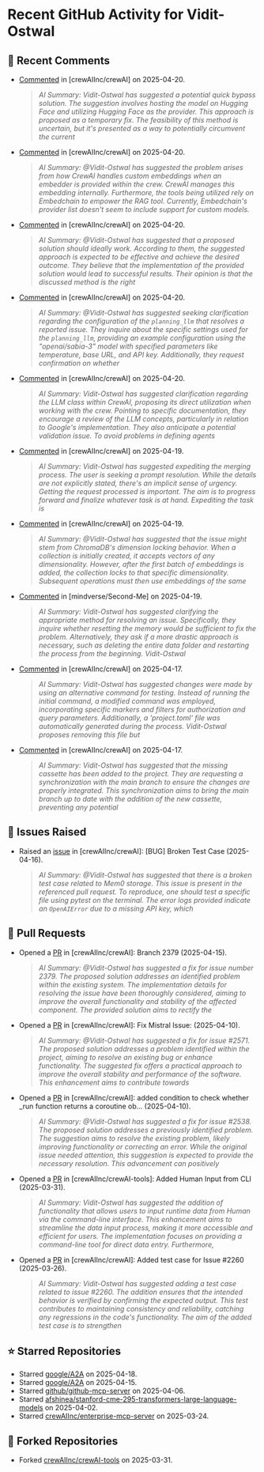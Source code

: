 # Recent GitHub Activity for Vidit-Ostwal

## 💬 Recent Comments
- [Commented](https://github.com/crewAIInc/crewAI/issues/718#issuecomment-2817075569) in [crewAIInc/crewAI] on 2025-04-20.
  > *AI Summary: Vidit-Ostwal has suggested a potential quick bypass solution. The suggestion involves hosting the model on Hugging Face and utilizing Hugging Face as the provider. This approach is proposed as a temporary fix. The feasibility of this method is uncertain, but it's presented as a way to potentially circumvent the current*
- [Commented](https://github.com/crewAIInc/crewAI/issues/718#issuecomment-2817075062) in [crewAIInc/crewAI] on 2025-04-20.
  > *AI Summary: @Vidit-Ostwal has suggested the problem arises from how CrewAI handles custom embeddings when an embedder is provided within the crew. CrewAI manages this embedding internally. Furthermore, the tools being utilized rely on Embedchain to empower the RAG tool. Currently, Embedchain's provider list doesn't seem to include support for custom models.*
- [Commented](https://github.com/crewAIInc/crewAI/issues/2642#issuecomment-2817037446) in [crewAIInc/crewAI] on 2025-04-20.
  > *AI Summary: @Vidit-Ostwal has suggested that a proposed solution should ideally work. According to them, the suggested approach is expected to be effective and achieve the desired outcome. They believe that the implementation of the provided solution would lead to successful results. Their opinion is that the discussed method is the right*
- [Commented](https://github.com/crewAIInc/crewAI/issues/2647#issuecomment-2817035431) in [crewAIInc/crewAI] on 2025-04-20.
  > *AI Summary: @Vidit-Ostwal has suggested seeking clarification regarding the configuration of the `planning_llm` that resolves a reported issue. They inquire about the specific settings used for the `planning_llm`, providing an example configuration using the "openai/sabia-3" model with specified parameters like temperature, base URL, and API key. Additionally, they request confirmation on whether*
- [Commented](https://github.com/crewAIInc/crewAI/issues/2645#issuecomment-2817032826) in [crewAIInc/crewAI] on 2025-04-20.
  > *AI Summary: Vidit-Ostwal has suggested clarification regarding the LLM class within CrewAI, proposing its direct utilization when working with the crew. Pointing to specific documentation, they encourage a review of the LLM concepts, particularly in relation to Google's implementation. They also anticipate a potential validation issue. To avoid problems in defining agents*
- [Commented](https://github.com/crewAIInc/crewAI/issues/2421#issuecomment-2816831311) in [crewAIInc/crewAI] on 2025-04-19.
  > *AI Summary: Vidit-Ostwal has suggested expediting the merging process. The user is seeking a prompt resolution. While the details are not explicitly stated, there's an implicit sense of urgency. Getting the request processed is important. The aim is to progress forward and finalize whatever task is at hand. Expediting the task is*
- [Commented](https://github.com/crewAIInc/crewAI/issues/2307#issuecomment-2816829318) in [crewAIInc/crewAI] on 2025-04-19.
  > *AI Summary: @Vidit-Ostwal has suggested that the issue might stem from ChromaDB's dimension locking behavior. When a collection is initially created, it accepts vectors of any dimensionality. However, after the first batch of embeddings is added, the collection locks to that specific dimensionality. Subsequent operations must then use embeddings of the same*
- [Commented](https://github.com/mindverse/Second-Me/issues/157#issuecomment-2816816529) in [mindverse/Second-Me] on 2025-04-19.
  > *AI Summary: Vidit-Ostwal has suggested clarifying the appropriate method for resolving an issue. Specifically, they inquire whether resetting the memory would be sufficient to fix the problem. Alternatively, they ask if a more drastic approach is necessary, such as deleting the entire data folder and restarting the process from the beginning. Vidit-Ostwal*
- [Commented](https://github.com/crewAIInc/crewAI/pull/2610#issuecomment-2813830442) in [crewAIInc/crewAI] on 2025-04-17.
  > *AI Summary: Vidit-Ostwal has suggested changes were made by using an alternative command for testing. Instead of running the initial command, a modified command was employed, incorporating specific markers and filters for authorization and query parameters. Additionally, a 'project.toml' file was automatically generated during the process. Vidit-Ostwal proposes removing this file but*
- [Commented](https://github.com/crewAIInc/crewAI/pull/2610#issuecomment-2813632282) in [crewAIInc/crewAI] on 2025-04-17.
  > *AI Summary: Vidit-Ostwal has suggested that the missing cassette has been added to the project. They are requesting a synchronization with the main branch to ensure the changes are properly integrated. This synchronization aims to bring the main branch up to date with the addition of the new cassette, preventing any potential*

## 🐛 Issues Raised
- Raised an [issue](https://github.com/crewAIInc/crewAI/issues/2616) in [crewAIInc/crewAI]: [BUG] Broken Test Case (2025-04-16).
  > *AI Summary: @Vidit-Ostwal has suggested that there is a broken test case related to Mem0 storage. This issue is present in the referenced pull request. To reproduce, one should test a specific file using pytest on the terminal. The error logs provided indicate an `OpenAIError` due to a missing API key, which*

## 🚀 Pull Requests
- Opened a [PR](https://github.com/crewAIInc/crewAI/pull/2610) in [crewAIInc/crewAI]: Branch 2379 (2025-04-15).
  > *AI Summary: @Vidit-Ostwal has suggested a fix for issue number 2379. The proposed solution addresses an identified problem within the existing system. The implementation details for resolving the issue have been thoroughly considered, aiming to improve the overall functionality and stability of the affected component. The provided solution aims to rectify the*
- Opened a [PR](https://github.com/crewAIInc/crewAI/pull/2580) in [crewAIInc/crewAI]: Fix Mistral Issue: (2025-04-10).
  > *AI Summary: @Vidit-Ostwal has suggested a fix for issue #2571. The proposed solution addresses a problem identified within the project, aiming to resolve an existing bug or enhance functionality. The suggested fix offers a practical approach to improve the overall stability and performance of the software. This enhancement aims to contribute towards*
- Opened a [PR](https://github.com/crewAIInc/crewAI/pull/2570) in [crewAIInc/crewAI]: added condition to check whether _run function returns a coroutine ob… (2025-04-10).
  > *AI Summary: @Vidit-Ostwal has suggested a fix for issue #2538. The proposed solution addresses a previously identified problem. The suggestion aims to resolve the existing problem, likely improving functionality or correcting an error. While the original issue needed attention, this suggestion is expected to provide the necessary resolution. This advancement can positively*
- Opened a [PR](https://github.com/crewAIInc/crewAI-tools/pull/251) in [crewAIInc/crewAI-tools]: Added Human Input from CLI (2025-03-31).
  > *AI Summary: Vidit-Ostwal has suggested the addition of functionality that allows users to input runtime data from Human via the command-line interface. This enhancement aims to streamline the data input process, making it more accessible and efficient for users. The implementation focuses on providing a command-line tool for direct data entry. Furthermore,*
- Opened a [PR](https://github.com/crewAIInc/crewAI/pull/2484) in [crewAIInc/crewAI]: Added test case for Issue #2260 (2025-03-26).
  > *AI Summary: Vidit-Ostwal has suggested adding a test case related to issue #2260. The addition ensures that the intended behavior is verified by confirming the expected output. This test contributes to maintaining consistency and reliability, catching any regressions in the code's functionality. The aim of the added test case is to strengthen*

## ⭐ Starred Repositories
- Starred [google/A2A](https://github.com/google/A2A) on 2025-04-18.
- Starred [google/A2A](https://github.com/google/A2A) on 2025-04-15.
- Starred [github/github-mcp-server](https://github.com/github/github-mcp-server) on 2025-04-06.
- Starred [afshinea/stanford-cme-295-transformers-large-language-models](https://github.com/afshinea/stanford-cme-295-transformers-large-language-models) on 2025-04-02.
- Starred [crewAIInc/enterprise-mcp-server](https://github.com/crewAIInc/enterprise-mcp-server) on 2025-03-24.

## 🍴 Forked Repositories
- Forked [crewAIInc/crewAI-tools](https://github.com/Vidit-Ostwal/crewAI-tools) on 2025-03-31.
